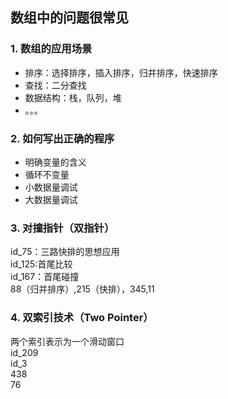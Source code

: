 ## 数组中的问题很常见

### 1. 数组的应用场景
- 排序：选择排序，插入排序，归并排序，快速排序
- 查找：二分查找
- 数据结构：栈，队列，堆  
- 。。。

### 2. 如何写出正确的程序
- 明确变量的含义
- 循环不变量
- 小数据量调试
- 大数据量调试

### 3. 对撞指针（双指针）
id_75：三路快排的思想应用  
id_125:首尾比较  
id_167：首尾碰撞  
88（归并排序）,215（快排），345,11

### 4. 双索引技术（Two Pointer）
两个索引表示为一个滑动窗口  
id_209  
id_3  
438  
76
